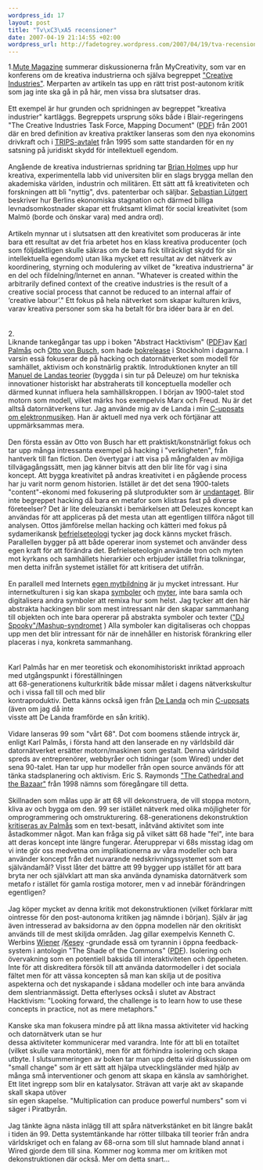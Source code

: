 ```yaml
--- 
wordpress_id: 17
layout: post
title: "Tv\xC3\xA5 recensioner"
date: 2007-04-19 21:14:55 +02:00
wordpress_url: http://fadetogrey.wordpress.com/2007/04/19/tva-recensioner/
---
```

1.<a title="Mute Magazine" href="http://www.metamute.org/">Mute Magazine</a> summerar diskussionerna från MyCreativity, som var en konferens om de kreativa industrierna och själva begreppet <a href="http://copyriot.wordpress.com/2007/01/27/why-were-still-not-content-with-content/">"Creative Industries"</a>. Merparten av artikeln tas upp en rätt trist post-autonom kritik som jag inte ska gå in på här, men vissa bra slutsatser dras.<br /> <br /> Ett exempel är hur grunden och spridningen av begreppet "kreativa industrier" kartläggs. Begreppets ursprung söks både i Blair-regeringens "The Creative Industries Task Force, Mapping Document" (<a title="PDF" href="http://www.culture.gov.uk/culture/pdf/part/1.pdf">PDF</a>) från 2001 där en bred definition av kreativa praktiker lanseras som den nya ekonomins drivkraft och i <a title="TRIPS-avtalet" href="http://sv.wikipedia.org/wiki/TRIPS">TRIPS-avtalet</a>  från 1995 som satte standarden för en ny satsning på juridiskt skydd för intellektuell egendom.<br /> <br /> Angående de kreativa industriernas spridning tar <a title="Brian Holmes" href="http://pzwart.wdka.hro.nl/mdr/research/bholmes/">Brian Holmes</a> upp hur kreativa, experimentella labb vid universiten blir en slags brygga mellan den akademiska världen, industrin och militären. Ett sätt att få kreativiteten och forskningen att bli "nyttig", dvs. patenterbar och säljbar. <a title="Sebastian Lütgert" href="http://www.rolux.org/">Sebastian Lütgert</a> beskriver hur Berlins ekonomiska stagnation och därmed billiga levnadsomkostnader skapar ett fruktsamt klimat för social kreativitet (som Malmö (borde och önskar vara) med andra ord).<br /> <br /> Artikeln mynnar ut i slutsatsen att den kreativitet som produceras är inte bara ett resultat av det fria arbetet hos en klass kreativa producenter (och som följdaktligen skulle säkras om de bara fick tillräckligt skydd för sin intellektuella egendom) utan lika mycket ett resultat av det nätverk av koordinering, styrning och modulering av vilket de "kreativa industrierna" är en del och fildelning/Internet en annan. "Whatever is created within the arbitrarily defined context of the creative industries is the result of a creative social process that cannot be reduced to an internal affair of ‘creative labour’." Ett fokus på hela nätverket som skapar kulturen krävs, varav kreativa personer som ska ha betalt för bra idéer bara är en del.<br /> <br /> <br /> 2.<br /> Liknande tankegångar tas upp i boken "Abstract Hacktivism" (<a title="PDF" href="http://www.kulturservern.se/wronsov/selfpassage/research/AbstractHacktivism-book.pdf">PDF</a>)av <a title="Karl Palmås" href="http://www.isk-gbg.org/99our68/">Karl Palmås</a> och <a title="Otto von Busch" href="http://www.we-make-money-not-art.com/archives/009391.php">Otto von Busch</a>, som hade <a title="bokrelease" href="http://www.isk-gbg.org/99our68/?p=98">bokrelease</a> i Stockholm i dagarna. I varsin essä fokuserar de på hacking och datornätverket som modell för samhället, aktivism och konstnärlig praktik. Introduktionen knyter an till <a title="Manuel de Landas teorier" href="http://en.wikipedia.org/wiki/Manuel_de_Landa">Manuel de Landas teorier</a>  (byggda i sin tur på Deleuze) om hur tekniska innovationer historiskt har abstraherats till konceptuella modeller och därmed kunnat influera hela samhällskroppen. I början av 1900-talet stod motorn som modell, vilket märks hos exempelvis Marx och Freud. Nu är det alltså datornätverkens tur. Jag använde mig av de Landa i min <a title="C-uppsats om elektronmusiken" href="http://fadetogrey.wordpress.com/2007/01/16/the-sound-of-war-in-the-noise-of-music/">C-uppsats om elektronmusiken</a>. Han är aktuell med nya verk och förtjänar att uppmärksammas mera.<br /> <br /> Den första essän av Otto von Busch har ett praktiskt/konstnärligt fokus och tar upp många intressanta exempel på hacking i "verkligheten", från hantverk till fan fiction. Den övertygar i att visa på mångfalden av möjliga tillvägagångssätt, men jag känner bitvis att den blir lite för vag i sina koncept. Att bygga kreativitet på andras kreativitet i en pågående process har ju varit norm genom historien. Istället är det det sena 1900-talets "content"-ekonomi med fokusering på slutprodukter som är <a title="undantaget" href="http://copyriot.se/2007/03/25/fonogramekonomin-som-historisk-parentes/">undantaget</a>. Blir inte begreppet hacking då bara en metafor som klistras fast på diverse företeelser? Det är lite deleuzianskt i bemärkelsen att Deleuzes koncept kan användas för att appliceras på det mesta utan att egentligen tillföra något till analysen. Ottos jämförelse mellan hacking och kätteri med fokus på sydamerikansk <a title="befrielseteologi" href="http://sv.wikipedia.org/wiki/Befrielseteologi">befrielseteologi</a> tycker jag dock känns mycket fräsch. Parallellen bygger på att både opererar inom systemet och använder dess egen kraft för att förändra det. Befrielseteologin använde tron och myten mot kyrkans och samhällets hierarkier och erbjuder istället fria tolkningar, men detta inifrån systemet istället för att kritisera det utifrån.<br /> <br /> En parallell med Internets <a title="egen mytbildning" href="http://images.google.com/images?q=kopimi">egen mytbildning</a> är ju mycket intressant. Hur internetkulturen i sig kan skapa <a title="symboler" href="http://images.google.com/images?q=kopimi">symboler</a> och <a title="myter" href="http://images.google.com/images?q=arga+unga+hackare">myter</a>, inte bara samla och digitalisera andra symboler att remixa hur som helst. Jag tycker att den här abstrakta hackingen blir som mest intressant när den skapar sammanhang till objekten och inte bara opererar på abstrakta symboler och texter (<a href="http://fadetogrey.wordpress.com/2007/03/15/kontexter-i-rundgang/">"DJ Spooky"/Mashup-syndromet</a> ) Alla symboler kan digitaliseras och choppas upp men det blir intressant för när de innehåller en historisk förankring eller placeras i nya, konkreta sammanhang.<br /> <br /> <br /> Karl Palmås har en mer teoretisk och ekonomihistoriskt inriktad approach med utgångspunkt i föreställningen<br /> att 68-generationens kulturkritik både missar målet i dagens nätverkskultur och i vissa fall till och med blir<br /> kontraproduktiv. Detta känns också igen från <a title="De Landa" href="http://www.shaviro.com/Blog/?p=541">De Landa</a> och min <a title="C-uppsats" href="http://fadetogrey.wordpress.com/2007/01/16/the-sound-of-war-in-the-noise-of-music/">C-uppsats</a> (även om jag då inte<br /> visste att De Landa framförde en sån kritik). <br /><br />Vidare lanseras 99 som "vårt 68". Dot com boomens stående intryck är, enligt Karl Palmås, i första hand att den lanserade en ny världsbild där datornätverket ersätter motorn/maskinen som gestalt. Denna världsbild spreds av entreprenörer, webbyråer och tidningar (som Wired) under det sena 90-talet. Han tar upp hur modeller från open source används för att tänka stadsplanering och aktivism. Eric S. Raymonds <a href="http://www.firstmonday.org/issues/issue3_3/raymond/">"The Cathedral and the Bazaar"</a> från 1998 nämns som föregångare till detta.<br /> <br /> Skillnaden som målas upp är att 68 vill dekonstruera, de vill stoppa motorn, kliva av och bygga om den. 99 ser istället nätverk med olika möjligheter för omprogrammering och omstrukturering. 68-generationens dekonstruktion <a title="kritiseras av Palmås" href="http://www.isk-gbg.org/99our68/?p=100#more-100">kritiseras av Palmås</a> som en text-besatt, inåtvänd aktivitet som inte åstadkommer något. Man kan fråga sig på vilket sätt 68 hade "fel", inte bara att deras koncept inte längre fungerar. Återupprepar vi 68s misstag idag om vi inte gör oss medvetna om implikationerna av våra modeller och bara använder koncept från det nuvarande nedskrivningssystemet som ett självändamål? Visst låter det bättre att 99 bygger upp istället för att bara bryta ner och självklart att man ska använda dynamiska datornätverk som metafo
r istället för gamla rostiga motorer, men v
ad innebär förändringen egentligen?<br /> <br /> Jag köper mycket av denna kritik mot dekonstruktionen (vilket förklarar mitt ointresse för den post-autonoma kritiken jag nämnde i början). Själv är jag även intresserad av baksidorna av den öppna modellen när den okritiskt används till de mest skiljda områden. Jag gillar exempelvis Kenneth C. Werbins <a title="Wiener" href="http://en.wikipedia.org/wiki/Norbert_Wiener">Wiener</a> /<a title="Kesey" href="http://en.wikipedia.org/wiki/Sometimes_a_Great_Notion_%28novel%29">Kesey</a> -grundade essä om tyrannin i öppna feedback-system i antologin "The Shade of the Commons" (<a title="PDF" href="http://www.waag.org/download/16813">PDF</a>). Isolering och övervakning som en potentiell baksida till interaktiviteten och öppenheten. Inte för att diskreditera försök till att använda datormodeller i det sociala fältet men för att vässa koncepten så man kan skilja ut de positiva aspekterna och det nyskapande i sådana modeller och inte bara använda dem slentrianmässigt. Detta efterlyses också i slutet av Abstract Hacktivism: "Looking forward, the challenge is to learn how to use these concepts in practice, not as mere metaphors."<br /> <br /> Kanske ska man fokusera mindre på att likna massa aktiviteter vid hacking och datornätverk utan se hur<br /> dessa aktiviteter kommunicerar med varandra. Inte för att bli en totailtet (vilket skulle vara motortänk), men för att förhindra isolering och skapa utbyte. I slutsummeringen av boken tar man upp detta vid diskussionen om "small change" som är ett sätt att hjälpa utvecklingsländer med hjälp av många små interventioner och genom att skapa en känsla av samhörighet. Ett litet ingrepp som blir en katalysator. Strävan att varje akt av skapande skall skapa utöver<br /> sin egen skapelse. "Multiplication can produce powerful numbers" som vi säger i Piratbyrån.<br /> <br /> Jag tänkte ägna nästa inlägg till att spåra nätverkstänket en bit längre bakåt i tiden än 99. Detta systemtänkande har rötter tillbaka till teorier från andra världskriget och en falang av 68-orna som till slut hamnade bland annat i Wired gjorde dem till sina. Kommer nog komma mer om kritiken mot dekonstruktionen där också. Mer om detta snart...<br />
